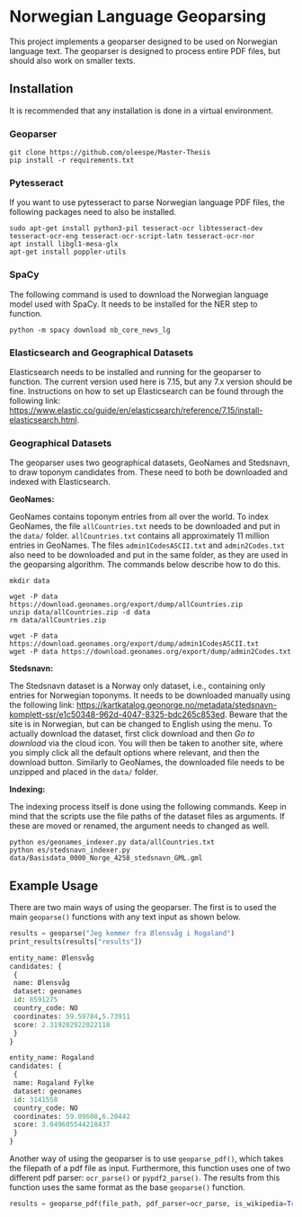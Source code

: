 # Norwegian Language Geoparsing

This project implements a geoparser designed to be used on Norwegian language text.
The geoparser is designed to process entire PDF files, but should also work on smaller texts.

## Installation

It is recommended that any installation is done in a virtual environment.

### Geoparser

```console
git clone https://github.com/oleespe/Master-Thesis
pip install -r requirements.txt
```

### Pytesseract

If you want to use pytesseract to parse Norwegian language PDF files, the following packages need to also be installed.

```console
sudo apt-get install python3-pil tesseract-ocr libtesseract-dev tesseract-ocr-eng tesseract-ocr-script-latn tesseract-ocr-nor
apt install libgl1-mesa-glx
apt-get install poppler-utils
```

### SpaCy

The following command is used to download the Norwegian language model used with SpaCy.
It needs to be installed for the NER step to function.

```console
python -m spacy download nb_core_news_lg
```

### Elasticsearch and Geographical Datasets

Elasticsearch needs to be installed and running for the geoparser to function.
The current version used here is 7.15, but any 7.x version should be fine.
Instructions on how to set up Elasticsearch can be found through the following link: <https://www.elastic.co/guide/en/elasticsearch/reference/7.15/install-elasticsearch.html>.

### Geographical Datasets

The geoparser uses two geographical datasets, GeoNames and Stedsnavn, to draw toponym candidates from.
These need to both be downloaded and indexed with Elasticsearch.

**GeoNames:**

GeoNames contains toponym entries from all over the world.
To index GeoNames, the file `allCountries.txt` needs to be downloaded and put in the `data/` folder.
`allCountries.txt` contains all approximately 11 million entries in GeoNames.
The files `admin1CodesASCII.txt` and `admin2Codes.txt` also need to be downloaded and put in the same folder, as they are used in the geoparsing algorithm.
The commands below describe how to do this.

```console
mkdir data

wget -P data https://download.geonames.org/export/dump/allCountries.zip
unzip data/allCountries.zip -d data
rm data/allCountries.zip

wget -P data https://download.geonames.org/export/dump/admin1CodesASCII.txt
wget -P data https://download.geonames.org/export/dump/admin2Codes.txt
```

**Stedsnavn:**

The Stedsnavn dataset is a Norway only dataset, i.e., containing only entries for Norwegian toponyms.
It needs to be downloaded manually using the following link: <https://kartkatalog.geonorge.no/metadata/stedsnavn-komplett-ssr/e1c50348-962d-4047-8325-bdc265c853ed>.
Beware that the site is in Norwegian, but can be changed to English using the menu.
To actually download the dataset, first click download and then _Go to download_ via the cloud icon.
You will then be taken to another site, where you simply click all the default options where relevant, and then the download button.
Similarly to GeoNames, the downloaded file needs to be unzipped and placed in the `data/` folder.

**Indexing:**

The indexing process itself is done using the following commands.
Keep in mind that the scripts use the file paths of the dataset files as arguments.
If these are moved or renamed, the argument needs to changed as well.

```console
python es/geonames_indexer.py data/allCountries.txt
python es/stedsnavn_indexer.py data/Basisdata_0000_Norge_4258_stedsnavn_GML.gml
```

## Example Usage

There are two main ways of using the geoparser.
The first is to used the main `geoparse()` functions with any text input as shown below.

```py
results = geoparse("Jeg kommer fra Ølensvåg i Rogaland")
print_results(results["results"])

entity_name: Ølensvåg
candidates: {
 {
 name: Ølensvåg
 dataset: geonames
 id: 8591275
 country_code: NO
 coordinates: 59.59784,5.73911
 score: 2.319202922022118
 }
}

entity_name: Rogaland
candidates: {
 {
 name: Rogaland Fylke
 dataset: geonames
 id: 3141558
 country_code: NO
 coordinates: 59.09608,6.20442
 score: 3.049605544218437
 }
}
```

Another way of using the geoparser is to use `geoparse_pdf()`, which takes the filepath of a pdf file as input.
Furthermore, this function uses one of two different pdf parser: `ocr_parse()` or `pypdf2_parse()`.
The results from this function uses the same format as the base `geoparse()` function.

```py
results = geoparse_pdf(file_path, pdf_parser=ocr_parse, is_wikipedia=True)
```
